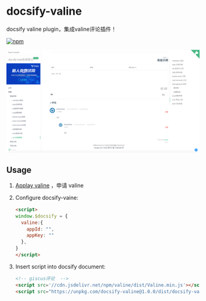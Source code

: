 # docsify-valine
docsify valine plugin，集成valine评论插件！

[![npm](https://img.shields.io/npm/v/docsify-plugin-toc.svg?style=flat-square)](https://www.npmjs.com/package/docsify-valine)

![示例](demo.png)


## Usage
1. [Applay valine](https://valine.js.org/quickstart.html) ，申请 valine

2. Configure docsify-vaine:

    ```html
    <script>
    window.$docsify = {
      valine:{
        appId: "",
        appKey: ""
      },
    }
    </script>
    ```

3. Insert script into docsify document:

    ```html
    <!-- giscus评论  -->
    <script src='//cdn.jsdelivr.net/npm/valine/dist/Valine.min.js'></script>
    <script src="https://unpkg.com/docsify-valine@1.0.0/dist/docsify-valine.min.js"></script>
    ```
